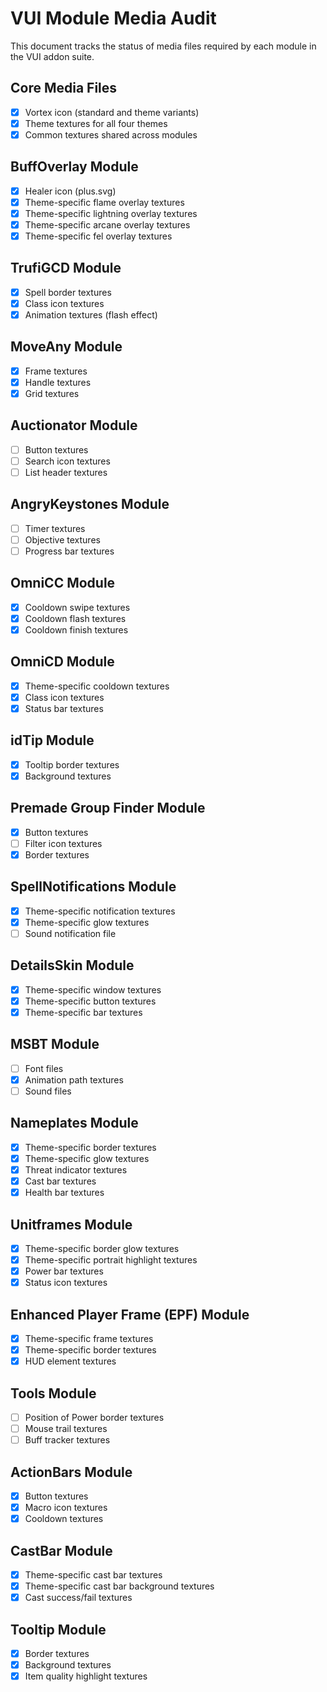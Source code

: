 # VUI Module Media Audit

This document tracks the status of media files required by each module in the VUI addon suite.

## Core Media Files
- [x] Vortex icon (standard and theme variants)
- [x] Theme textures for all four themes
- [x] Common textures shared across modules

## BuffOverlay Module
- [x] Healer icon (plus.svg)
- [x] Theme-specific flame overlay textures
- [x] Theme-specific lightning overlay textures
- [x] Theme-specific arcane overlay textures
- [x] Theme-specific fel overlay textures

## TrufiGCD Module
- [x] Spell border textures
- [x] Class icon textures
- [x] Animation textures (flash effect)

## MoveAny Module
- [x] Frame textures
- [x] Handle textures
- [x] Grid textures

## Auctionator Module
- [ ] Button textures
- [ ] Search icon textures
- [ ] List header textures

## AngryKeystones Module
- [ ] Timer textures
- [ ] Objective textures
- [ ] Progress bar textures

## OmniCC Module
- [x] Cooldown swipe textures
- [x] Cooldown flash textures
- [x] Cooldown finish textures

## OmniCD Module
- [x] Theme-specific cooldown textures
- [x] Class icon textures
- [x] Status bar textures

## idTip Module
- [x] Tooltip border textures
- [x] Background textures

## Premade Group Finder Module
- [x] Button textures
- [ ] Filter icon textures
- [x] Border textures

## SpellNotifications Module
- [x] Theme-specific notification textures
- [x] Theme-specific glow textures
- [ ] Sound notification file

## DetailsSkin Module
- [x] Theme-specific window textures
- [x] Theme-specific button textures
- [x] Theme-specific bar textures

## MSBT Module
- [ ] Font files
- [x] Animation path textures
- [ ] Sound files

## Nameplates Module
- [x] Theme-specific border textures
- [x] Theme-specific glow textures
- [x] Threat indicator textures
- [x] Cast bar textures
- [x] Health bar textures

## Unitframes Module
- [x] Theme-specific border glow textures
- [x] Theme-specific portrait highlight textures
- [x] Power bar textures
- [x] Status icon textures

## Enhanced Player Frame (EPF) Module
- [x] Theme-specific frame textures
- [x] Theme-specific border textures
- [x] HUD element textures

## Tools Module
- [ ] Position of Power border textures
- [ ] Mouse trail textures
- [ ] Buff tracker textures

## ActionBars Module
- [x] Button textures
- [x] Macro icon textures
- [x] Cooldown textures

## CastBar Module
- [x] Theme-specific cast bar textures
- [x] Theme-specific cast bar background textures
- [x] Cast success/fail textures

## Tooltip Module
- [x] Border textures
- [x] Background textures
- [x] Item quality highlight textures